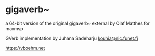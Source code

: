 # gigaverb~
a 64-bit version of the original gigaverb~ external by Olaf Matthes for maxmsp

GVerb implementation by Juhana Sadeharju <kouhia@nic.funet.fi>

https://vboehm.net

